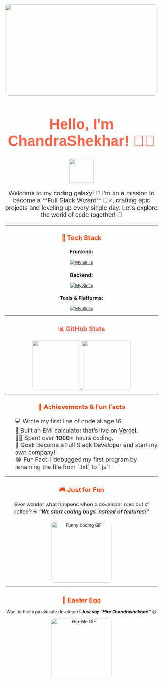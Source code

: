 <div align="center">
  <img src="https://i.pinimg.com/736x/e4/2d/88/e42d88356f1147a90eca4b99ab2063f8.jpg" width="100%" style="max-height: 300px; border-radius: 10px;">
  <h1 style="font-family: 'Arial', sans-serif; font-size: 3rem; color: #FF6347;">Hello, I'm ChandraShekhar! 👨‍💻</h1>
  <img src="https://media.tenor.com/6NAQrDSOcEMAAAAi/hello.gif" width="80">
  <p style="font-family: 'Arial', sans-serif; font-size: 1.3rem; color: #333;">Welcome to my coding galaxy! 🚀 I'm on a mission to become a **Full Stack Wizard** 🧙‍♂️, crafting epic projects and leveling up every single day. Let's explore the world of code together! 🌌</p>
</div>

---

<div align="center">
  <h2 style="color: #FF4500;">🚀 Tech Stack</h2>
  
  ### Frontend:
  [![My Skills](https://skillicons.dev/icons?i=html,css,js,react,redux,nextjs,tailwind,materialui)](https://skillicons.dev)
  
  ### Backend:
  [![My Skills](https://skillicons.dev/icons?i=nodejs,express,mongodb,mysql,firebase,supabase,appwrite)](https://skillicons.dev)
  
  ### Tools & Platforms:
  [![My Skills](https://skillicons.dev/icons?i=vercel,netlify,vscode,vite,pycharm,github,git)](https://skillicons.dev)
</div>

---

<div align="center">
  <h2 style="color: #FF6347;">📊 GitHub Stats</h2>
  <a href="https://github.com/StarDust130">
    <img height="160em" src="https://github-readme-stats.vercel.app/api?username=StarDust130&show_icons=true&theme=react&hide_title=true" />
    <img height="160em" src="https://github-readme-streak-stats.herokuapp.com/?user=StarDust130&show_icons=true&theme=react&" />
  </a>
</div>

---

<div align="center">
  <h2 style="color: #FF4500;">🌟 Achievements & Fun Facts</h2>
  <ul style="list-style: none; text-align: left; font-size: 1.2rem; color: #333;">
    <li>💻 Wrote my first line of code at age 16.</li>
    <li>🚀 Built an EMI calculator that’s live on <a href="https://easyemi.vercel.app/">Vercel</a>.</li>
    <li>🧑‍💻 Spent over <b>1000+</b> hours coding.</li>
    <li>🎯 Goal: Become a Full Stack Developer and start my own company!</li>
    <li>😂 Fun Fact: I debugged my first program by renaming the file from `.txt` to `.js`!</li>
  </ul>
</div>

---

<div align="center">
  <h2 style="color: #FF4500;">🎮 Just for Fun</h2>
  <p style="font-family: 'Arial', sans-serif; font-size: 1.1rem; color: #333;">
    Ever wonder what happens when a developer runs out of coffee? ☕ <b><i>"We start coding bugs instead of features!"</i></b>
  </p>
  <img src="https://media.giphy.com/media/Ll22OhMLAlVDb8UQWe/giphy.gif" width="200" style="border-radius: 10px;" alt="Funny Coding GIF">
</div>

---

<div align="center">
  <h2 style="color: #FF4500;">👾 Easter Egg</h2>
  <p>Want to hire a passionate developer? <b><i>Just say "Hire Chandrashekhar!"</i></b> 😄</p>
  <img src="https://media.giphy.com/media/3o6ZsYm5JKW7vrd6hG/giphy.gif" width="200" style="border-radius: 10px;" alt="Hire Me GIF">
</div>
